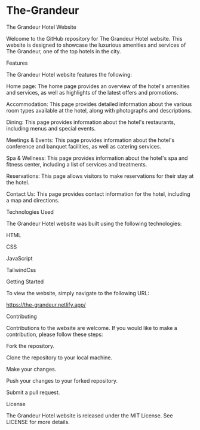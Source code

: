 # The-Grandeur


The Grandeur Hotel Website

Welcome to the GitHub repository for The Grandeur Hotel website. This website is designed to showcase the luxurious amenities and services of The Grandeur, one of the top hotels in the city.

Features

The Grandeur Hotel website features the following:

Home page: The home page provides an overview of the hotel's amenities and services, as well as highlights of the latest offers and promotions.

Accommodation: This page provides detailed information about the various room types available at the hotel, along with photographs and descriptions.

Dining: This page provides information about the hotel's restaurants, including menus and special events.

Meetings & Events: This page provides information about the hotel's conference and banquet facilities, as well as catering services.

Spa & Wellness: This page provides information about the hotel's spa and fitness center, including a list of services and treatments.

Reservations: This page allows visitors to make reservations for their stay at the hotel.

Contact Us: This page provides contact information for the hotel, including a map and directions.

Technologies Used

The Grandeur Hotel website was built using the following technologies:

HTML

CSS

JavaScript

TailwindCss

Getting Started

To view the website, simply navigate to the following URL:

https://the-grandeur.netlify.app/

Contributing

Contributions to the website are welcome. If you would like to make a contribution, please follow these steps:

Fork the repository.

Clone the repository to your local machine.

Make your changes.

Push your changes to your forked repository.

Submit a pull request.

License

The Grandeur Hotel website is released under the MIT License. See LICENSE for more details.
